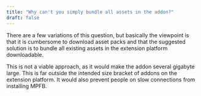 ```yaml
---
title: "Why can't you simply bundle all assets in the addon?"
draft: false
---
```


There are a few variations of this question, but basically the viewpoint is that it is cumbersome to 
download asset packs and that the suggested solution is to bundle all existing assets in the extension
platform downloadable.

This is not a viable approach, as it would make the addon several gigabyte large. This is far outside
the intended size bracket of addons on the extension platform. It would also prevent people on slow 
connections from installing MPFB.

